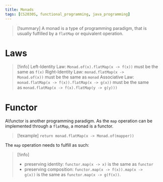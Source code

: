```yaml
---
title: Monads
tags: [CS2030S, functional_programming, java_programming]
---
```

> [!summary] A monad is a type of programming paradigm, that is usually fulfilled by a `flatMap` or equivalent operation.

# Laws

> [!info] 
> Left-Identity Law: `Monad.of(x).flatMap(x -> f(x))` must be the same as `f(x)`
> Right-Identity Law: `monad.flatMap(x -> Monad.of(x))` must be the same as `monad`
> Associative Law: `monad.flatMap(x -> f(x)).flatMap(x -> g(x))` must be the same as `monad.flatMap(x -> f(x).flatMap(y -> g(y)))`

# Functor

A\functor is another programming paradigm. As the `map` operation can be implemented through a `flatMap`, a monad is a functor.

> [!example] `return monad.flatMap(x -> Monad.of(mapper))`

The `map` operation needs to fulfill as such:
> [!info]
> - preserving identity: `functor.map(x -> x)` is the same as `functor`
> - preserving composition: `functor.map(x -> f(x)).map(x -> g(x))` is the same as `functor.map(x -> g(f(x))`.



